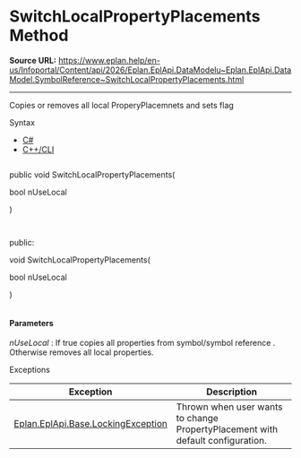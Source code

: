 # SwitchLocalPropertyPlacements Method

**Source URL:** https://www.eplan.help/en-us/Infoportal/Content/api/2026/Eplan.EplApi.DataModelu~Eplan.EplApi.DataModel.SymbolReference~SwitchLocalPropertyPlacements.html

---

Copies or removes all local ProperyPlacemnets and sets flag

Syntax

- [C#](#i-syntax-CS)
- [C++/CLI](#i-syntax-CPP2005)

```
```
public void SwitchLocalPropertyPlacements( 

   bool nUseLocal

)
```
```

```
```
public:

void SwitchLocalPropertyPlacements( 

   bool nUseLocal

)
```
```

#### Parameters

*nUseLocal*
:   If true copies all properties from symbol/symbol reference . Otherwise removes all local properties.

Exceptions

| Exception | Description |
| --- | --- |
| [Eplan.EplApi.Base.LockingException](Eplan.EplApi.Baseu~Eplan.EplApi.Base.LockingException.html) | Thrown when user wants to change PropertyPlacement with default configuration. |
